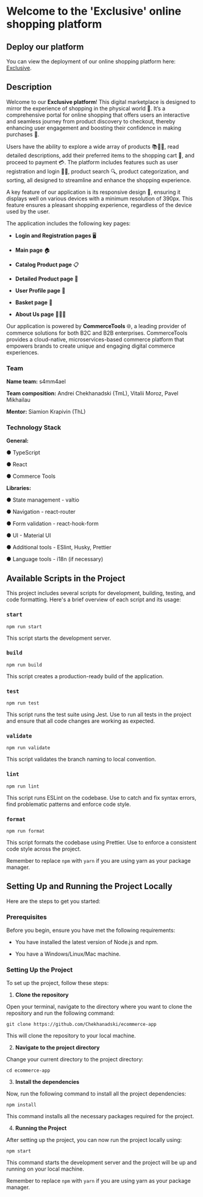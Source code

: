 

# Welcome to the 'Exclusive' online shopping platform

## Deploy our platform

You can view the deployment of our online shopping platform here: [Exclusive](https://shop-exclusive.netlify.app/).

## Description

  

Welcome to our **Exclusive platform**! This digital marketplace is designed to mirror the experience of shopping in the physical world 🏪. It’s a comprehensive portal for online shopping that offers users an interactive and seamless journey from product discovery to checkout, thereby enhancing user engagement and boosting their confidence in making purchases 🚀.

  

Users have the ability to explore a wide array of products 📚👗👟, read detailed descriptions, add their preferred items to the shopping cart 🛒, and proceed to payment 💳. The platform includes features such as user registration and login 📝🔐, product search 🔍, product categorization, and sorting, all designed to streamline and enhance the shopping experience.

  

A key feature of our application is its responsive design 📲, ensuring it displays well on various devices with a minimum resolution of 390px. This feature ensures a pleasant shopping experience, regardless of the device used by the user.

  

The application includes the following key pages:

  

-  **Login and Registration pages** 🖥️

-  **Main page** 🏠

-  **Catalog Product page** 📋

-  **Detailed Product page** 🔎

-  **User Profile page** 👤

-  **Basket page** 🛒

-  **About Us page** 🙋🙋‍♂️

  

Our application is powered by **CommerceTools** 🌐, a leading provider of commerce solutions for both B2C and B2B enterprises. CommerceTools provides a cloud-native, microservices-based commerce platform that empowers brands to create unique and engaging digital commerce experiences.

  

### Team

**Name team:** s4mm4ael

  

**Team composition:** Andrei Chekhanadski (TmL), Vitalii Moroz, Pavel Mikhailau

  

**Mentor:** Siamion Krapivin (ThL)

  

### Technology Stack

**General:**

  

● TypeScript

  

● React

  

● Commerce Tools

  

**Libraries:**

  

● State management - valtio

  

● Navigation - react-router

  

● Form validation - react-hook-form

  

● UI - Material UI

  

● Additional tools - ESlint, Husky, Prettier

  

● Language tools - i18n (if necessary)

  

## Available Scripts in the Project

  

This project includes several scripts for development, building, testing, and code formatting. Here's a brief overview of each script and its usage:

  

### `start`

  

`npm run start`

  

This script starts the development server.

  

### `build`

  

`npm run build`

  

This script creates a production-ready build of the application.

  

### `test`

  

`npm run test`

  

This script runs the test suite using Jest. Use to run all tests in the project and ensure that all code changes are working as expected.

  

### `validate`

  

`npm run validate`

  

This script validates the branch naming to local convention.

  

### `lint`

  

`npm run lint`

  

This script runs ESLint on the codebase. Use to catch and fix syntax errors, find problematic patterns and enforce code style.

  

### `format`

  

`npm run format`

  

This script formats the codebase using Prettier. Use to enforce a consistent code style across the project.

  

Remember to replace `npm` with `yarn` if you are using yarn as your package manager.

  
  

## Setting Up and Running the Project Locally

  

Here are the steps to get you started:

  

### Prerequisites

  

Before you begin, ensure you have met the following requirements:

  

- You have installed the latest version of Node.js and npm.

- You have a Windows/Linux/Mac machine.

  

### Setting Up the Project

  

To set up the project, follow these steps:

  

1.  **Clone the repository**

  

Open your terminal, navigate to the directory where you want to clone the repository and run the following command:

  

`git clone https://github.com/Chekhanadski/ecommerce-app`

  

This will clone the repository to your local machine.

  

2.  **Navigate to the project directory**

Change your current directory to the project directory:

`cd ecommerce-app`

3.  **Install the dependencies**

Now, run the following command to install all the project dependencies:

`npm install`

This command installs all the necessary packages required for the project.

4.  **Running the Project**

After setting up the project, you can now run the project locally using:

`npm start`

  

This command starts the development server and the project will be up and running on your local machine.

  

Remember to replace `npm` with `yarn` if you are using yarn as your package manager.
